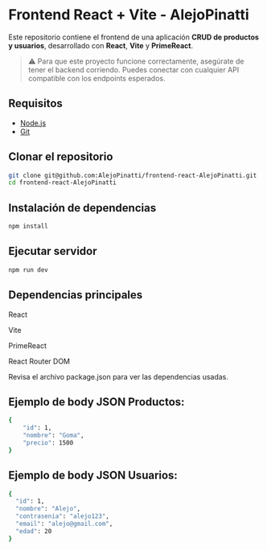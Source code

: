 # Frontend React + Vite - AlejoPinatti

Este repositorio contiene el frontend de una aplicación **CRUD de productos y usuarios**, desarrollado con **React**, **Vite** y **PrimeReact**.

> ⚠️ Para que este proyecto funcione correctamente, asegúrate de tener el backend corriendo. Puedes conectar con cualquier API compatible con los endpoints esperados.

## Requisitos

- [Node.js](https://nodejs.org/)
- [Git](https://git-scm.com/)

## Clonar el repositorio

```bash
git clone git@github.com:AlejoPinatti/frontend-react-AlejoPinatti.git
cd frontend-react-AlejoPinatti
```
## Instalación de dependencias

```bash
npm install
```

## Ejecutar servidor

```bash
npm run dev
```
## Dependencias principales

React

Vite

PrimeReact

React Router DOM

Revisa el archivo package.json para ver las dependencias usadas.

## Ejemplo de body JSON Productos:

```bash
{
    "id": 1,
    "nombre": "Goma",
    "precio": 1500
}
```
## Ejemplo de body JSON Usuarios:

```bash
{
  "id": 1,
  "nombre": "Alejo",
  "contrasenia": "alejo123",
  "email": "alejo@gmail.com",
  "edad": 20
}

```